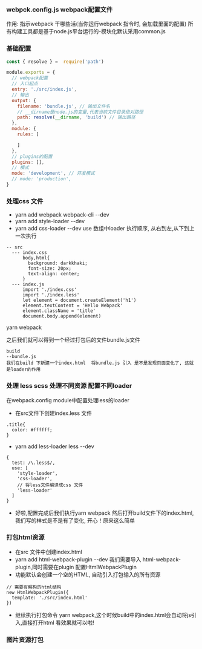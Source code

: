 ### webpck.config.js webpack配置文件
作用: 指示webpack 干哪些活(当你运行webpack 指令时, 会加载里面的配置)
所有构建工具都是基于node.js平台运行的-模块化默认采用common.js

### 基础配置
```javascript
const { resolve } =  require('path')

module.exports = {
  // webpack配置
  // 入口起点
  entry: './src/index.js',
  // 输出
  output: {
    filename: 'bundle.js', // 输出文件名
    // __dirname是node.js的变量,代表当前文件目录绝对路径
    path: resolve(__dirname, 'build') // 输出路径
  },
  module: {
    rules: [

    ]
  },
  // plugins的配置
  plugins: [],
  // 模式
  mode: 'development', // 开发模式
  // mode: 'production',
}

```

### 处理css 文件
- yarn add webpack webpack-cli --dev
- yarn add style-loader --dev
- yarn add css-loader --dev
use 数组中loader 执行顺序, 从右到左,从下到上一次执行

```javascipt
-- src
  --- index.css
      body,html{
        background: darkkhaki;
        font-size: 20px;
        text-align: center;
      }
  --- index.js
      import './index.css'
      import './index.less'
      let element = document.createElement('h1')
      element.textContent = 'Hello Webpack'
      element.className = 'title'
      document.body.append(element)
```
yarn webpack

之后我们就可以得到一个经过打包后的文件bundle.js文件
```
build
--bundle.js
我们在build 下新建一个index.html  将bundle.js 引入 是不是发现页面变化了, 这就是loader的作用
```
### 处理 less scss 处理不同资源 配置不同loader
在webpack.config module中配置处理less的loader
- 在src文件下创建index.less 文件
```
.title{
  color: #ffffff;
}

```
- yarn add less-loader less --dev
```
{
  test: /\.less$/,
  use: [
    'style-loader',
    'css-loader',
    // 将less文件编译成css 文件
    'less-loader'
  ]
}

```
- 好啦,配置完成后我们执行yarn webpack 然后打开build文件下的index.html, 我们写的样式是不是有了变化, 开心！原来这么简单

### 打包html资源
- 在src 文件中创建index.html
- yarn add html-webpack-plugin --dev
我们需要导入 html-webpack-plugin,同时需要在plugin 配置HtmlWebpackPlugin 
- 功能默认会创建一个空的HTML, 自动引入打包输入的所有资源
```
// 需要有解构的html结构
new HtmlWebpackPlugin({
  template: './src/index.html'
})

```
- 继续执行打包命令 yarn webpack,这个时候build中的index.html会自动将js引入,直接打开html 看效果就可以啦!

### 图片资源打包